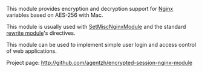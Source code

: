 <!---
    @title         Encrypted Session Nginx Module
    @creator       Yichun Zhang
    @created       2011-06-21 08:34 GMT
    @modifier      YichunZhang
    @modified      2011-06-21 08:39 GMT
    @changes       3
--->

This module provides encryption and decryption support for [Nginx](nginx/) variables based on AES-256 with Mac.

This module is usually used with [SetMiscNginxModule](set-misc-nginx-module/) and the standard [rewrite module](http://wiki.nginx.org/NginxHttpRewriteModule)'s directives.

This module can be used to implement simple user login and access control of web applications.

Project page: http://github.com/agentzh/encrypted-session-nginx-module
